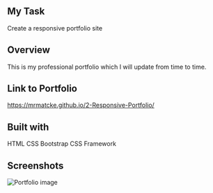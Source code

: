 ## My Task
Create a responsive portfolio site

## Overview
This is my professional portfolio which I will update from time to time. 

## Link to Portfolio
https://mrmatcke.github.io/2-Responsive-Portfolio/

## Built with
HTML
CSS
Bootstrap CSS Framework

## Screenshots
 <img
                    src="img/portfolio.jpg"
                    alt="Portfolio image"
                    class="img-fluid thumbnail"
                  />
